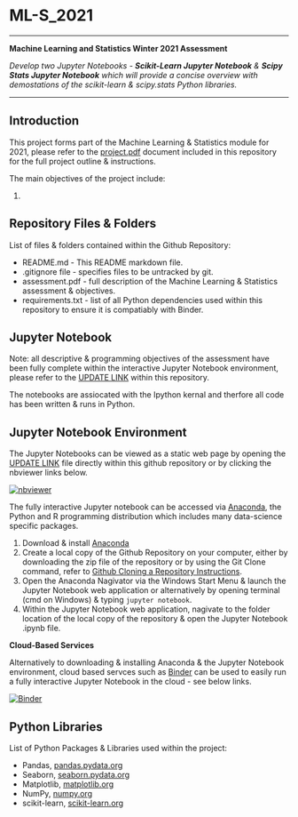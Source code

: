 # ML-S_2021
- - - - 
**Machine Learning and Statistics Winter 2021 Assessment**

*Develop two Jupyter Notebooks - **Scikit-Learn Jupyter Notebook** & **Scipy Stats Jupyter Notebook** which will provide a concise overview with demostations of the scikit-learn & scipy.stats Python libraries.*

- - - -
## Introduction

This project forms part of the Machine Learning & Statistics module for 2021, please refer to the [project.pdf](https://github.com/PaulSweeney89/ML-S_2021/blob/main/assessment.pdf) document included in this repository for the full project outline & instructions.

The main objectives of the project include:

1. 

## Repository Files & Folders

List of files & folders contained within the Github Repository:
- README.md - This README markdown file.
- .gitignore file -  specifies files to be untracked by git.
- assessment.pdf - full description of the Machine Learning & Statistics assessment & objectives.
- requirements.txt -  list of all Python dependencies used within this repository to ensure it is compatiably with Binder.

## Jupyter Notebook

Note: all descriptive & programming objectives of the assessment have been fully complete within the interactive Jupyter Notebook environment, please refer to the [UPDATE LINK](https://github.com/PaulSweeney89/FDA-Project2020/blob/main/windpower.ipynb) within this repository.

The notebooks are assiocated with the Ipython kernal and therfore all code has been written & runs in Python.

##  Jupyter Notebook Environment

The Jupyter Notebooks can be viewed as a static web page by opening the [UPDATE LINK](https://github.com/PaulSweeney89/FDA-Project2020/blob/main/windpower.ipynb) file directly within this github repository or by clicking the nbviewer links below. 

[![nbviewer](https://raw.githubusercontent.com/jupyter/design/master/logos/Badges/nbviewer_badge.svg)](https://nbviewer.jupyter.org/...)

The fully interactive Jupyter notebook can be accessed via [Anaconda](https://www.anaconda.com), the Python and R programming distribution which includes many data-science specific packages.

1. Download & install [Anaconda](https://www.anaconda.com/products/individual)
2. Create a local copy of the Github Repository on your computer, either by downloading the zip file of the repository or by using the Git Clone command, refer to [Github Cloning a Repository Instructions](https://docs.github.com/en/free-pro-team@latest/github/creating-cloning-and-archiving-repositories/cloning-a-repository).
3. Open the Anaconda Nagivator via the Windows Start Menu & launch the Jupyter Notebook web application or alternatively by opening terminal (cmd on Windows) & typing ``jupyter notebook``.
4. Within the Jupyter Notebook web application, nagivate to the folder location of the local copy of the repository & open the Jupyter Notebook .ipynb file.

**Cloud-Based Services**

Alternatively to downloading & installing  Anaconda & the Jupyter Notebook environment, cloud based servces such as [Binder](https://mybinder.org/) can be used to easily run a fully interactive Jupyter Notebook in the cloud - see below links.

[![Binder](https://mybinder.org/badge_logo.svg)](https://mybinder.org/v2/gh/PaulSweeney89/ML-S_2021/HEAD)

## Python Libraries

List of Python Packages & Libraries used within the project:

- Pandas, [pandas.pydata.org](https://pandas.pydata.org/)
- Seaborn, [seaborn.pydata.org](https://seaborn.pydata.org/)
- Matplotlib, [matplotlib.org](https://matplotlib.org/)
- NumPy, [numpy.org](https://numpy.org/)
- scikit-learn, [scikit-learn.org](https://scikit-learn.org/stable/)